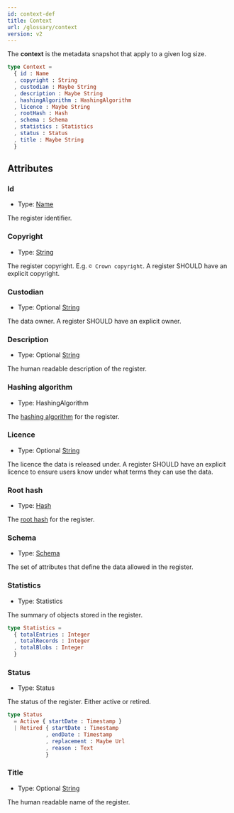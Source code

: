 ```yaml
---
id: context-def
title: Context
url: /glossary/context
version: v2
---
```


The **context** is the metadata snapshot that apply to a given log size.

```elm
type Context =
  { id : Name
  , copyright : String
  , custodian : Maybe String
  , description : Maybe String
  , hashingAlgorithm : HashingAlgorithm
  , licence : Maybe String
  , rootHash : Hash
  , schema : Schema
  , statistics : Statistics
  , status : Status
  , title : Maybe String
  }
```

## Attributes

### Id

* Type: [Name](/datatypes/name)

The register identifier.

### Copyright

* Type: [String](/datatypes/string)

The register copyright. E.g. `© Crown copyright`. A register SHOULD have
an explicit copyright.

### Custodian

* Type: Optional [String](/datatypes/string)

The data owner. A register SHOULD have an explicit owner.

### Description

* Type: Optional [String](/datatypes/string)

The human readable description of the register.

### Hashing algorithm

* Type: HashingAlgorithm

The [hashing algorithm](/glossary/hashing-algorithm) for the register.

### Licence

* Type: Optional [String](/datatypes/string)

The licence the data is released under. A register SHOULD have an explicit
licence to ensure users know under what terms they can use the data.

### Root hash

* Type: [Hash](/datatypes/hash)

The [root hash](/glossary/digital-proof#root-hash) for the register.

### Schema

* Type: [Schema](/glosasry/schema)

The set of attributes that define the data allowed in the register.

### Statistics

* Type: Statistics

The summary of objects stored in the register.

```elm
type Statistics =
  { totalEntries : Integer
  , totalRecords : Integer
  , totalBlobs : Integer
  }
```

### Status

* Type: Status

The status of the register. Either active or retired.

```elm
type Status
  = Active { startDate : Timestamp }
  | Retired { startDate : Timestamp
            , endDate : Timestamp
            , replacement : Maybe Url
            , reason : Text
            }
```

### Title

* Type: Optional [String](/datatypes/string)

The human readable name of the register.
